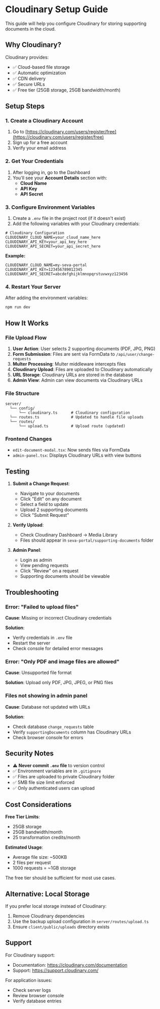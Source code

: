 # Cloudinary Setup Guide

This guide will help you configure Cloudinary for storing supporting documents in the cloud.

## Why Cloudinary?

Cloudinary provides:
- ✅ Cloud-based file storage
- ✅ Automatic optimization
- ✅ CDN delivery
- ✅ Secure URLs
- ✅ Free tier (25GB storage, 25GB bandwidth/month)

## Setup Steps

### 1. Create a Cloudinary Account

1. Go to [https://cloudinary.com/users/register/free](https://cloudinary.com/users/register/free)
2. Sign up for a free account
3. Verify your email address

### 2. Get Your Credentials

1. After logging in, go to the Dashboard
2. You'll see your **Account Details** section with:
   - **Cloud Name**
   - **API Key**
   - **API Secret**

### 3. Configure Environment Variables

1. Create a `.env` file in the project root (if it doesn't exist)
2. Add the following variables with your Cloudinary credentials:

```env
# Cloudinary Configuration
CLOUDINARY_CLOUD_NAME=your_cloud_name_here
CLOUDINARY_API_KEY=your_api_key_here
CLOUDINARY_API_SECRET=your_api_secret_here
```

**Example:**
```env
CLOUDINARY_CLOUD_NAME=my-seva-portal
CLOUDINARY_API_KEY=123456789012345
CLOUDINARY_API_SECRET=abcdefghijklmnopqrstuvwxyz123456
```

### 4. Restart Your Server

After adding the environment variables:

```bash
npm run dev
```

## How It Works

### File Upload Flow

1. **User Action**: User selects 2 supporting documents (PDF, JPG, PNG)
2. **Form Submission**: Files are sent via FormData to `/api/user/change-requests`
3. **Multer Processing**: Multer middleware intercepts files
4. **Cloudinary Upload**: Files are uploaded to Cloudinary automatically
5. **URL Storage**: Cloudinary URLs are stored in the database
6. **Admin View**: Admin can view documents via Cloudinary URLs

### File Structure

```
server/
  └── config/
      └── cloudinary.ts      # Cloudinary configuration
  └── routes.ts              # Updated to handle file uploads
  └── routes/
      └── upload.ts          # Upload route (updated)
```

### Frontend Changes

- `edit-document-modal.tsx`: Now sends files via FormData
- `admin-panel.tsx`: Displays Cloudinary URLs with view buttons

## Testing

1. **Submit a Change Request**:
   - Navigate to your documents
   - Click "Edit" on any document
   - Select a field to update
   - Upload 2 supporting documents
   - Click "Submit Request"

2. **Verify Upload**:
   - Check Cloudinary Dashboard → Media Library
   - Files should appear in `seva-portal/supporting-documents` folder

3. **Admin Panel**:
   - Login as admin
   - View pending requests
   - Click "Review" on a request
   - Supporting documents should be viewable

## Troubleshooting

### Error: "Failed to upload files"

**Cause**: Missing or incorrect Cloudinary credentials

**Solution**: 
- Verify credentials in `.env` file
- Restart the server
- Check console for detailed error messages

### Error: "Only PDF and image files are allowed"

**Cause**: Unsupported file format

**Solution**: Upload only PDF, JPG, JPEG, or PNG files

### Files not showing in admin panel

**Cause**: Database not updated with URLs

**Solution**: 
- Check database `change_requests` table
- Verify `supportingDocuments` column has Cloudinary URLs
- Check browser console for errors

## Security Notes

- ⚠️ **Never commit `.env` file** to version control
- ✅ Environment variables are in `.gitignore`
- ✅ Files are uploaded to private Cloudinary folder
- ✅ 5MB file size limit enforced
- ✅ Only authenticated users can upload

## Cost Considerations

**Free Tier Limits**:
- 25GB storage
- 25GB bandwidth/month
- 25 transformation credits/month

**Estimated Usage**:
- Average file size: ~500KB
- 2 files per request
- 1000 requests = ~1GB storage

The free tier should be sufficient for most use cases.

## Alternative: Local Storage

If you prefer local storage instead of Cloudinary:
1. Remove Cloudinary dependencies
2. Use the backup upload configuration in `server/routes/upload.ts`
3. Ensure `client/public/uploads` directory exists

## Support

For Cloudinary support:
- Documentation: https://cloudinary.com/documentation
- Support: https://support.cloudinary.com/

For application issues:
- Check server logs
- Review browser console
- Verify database entries
